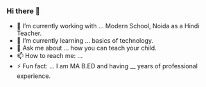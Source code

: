 ### Hi there 👋

- 🔭 I’m currently working with ... Modern School, Noida as a Hindi Teacher.
- 🌱 I’m currently learning ... basics of technology.
- 💬 Ask me about ... how you can teach your child.
- 📫 How to reach me: ... 
- ⚡ Fun fact: ... I am MA B.ED and having __ years of professional experience.
